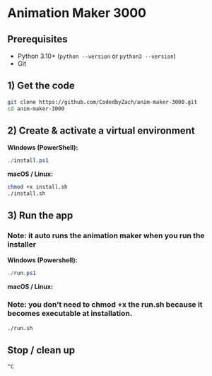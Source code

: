 # Animation Maker 3000

## Prerequisites
- Python 3.10+ (`python --version` or `python3 --version`)
- Git

## 1) Get the code
```bash
git clone https://github.com/CodedbyZach/anim-maker-3000.git
cd anim-maker-3000
```

## 2) Create & activate a virtual environment
**Windows (PowerShell):**
```powershell
./install.ps1
```

**macOS / Linux:**
```bash
chmod +x install.sh
./install.sh
```


## 3) Run the app

### **Note: it auto runs the animation maker when you run the installer**

**Windows (Powershell):**

```powershell
./run.ps1
```

**macOS / Linux:**

### **Note: you don't need to chmod +x the run.sh because it becomes executable at installation.**

```bash
./run.sh
```

## Stop / clean up
```bash
^C
```




